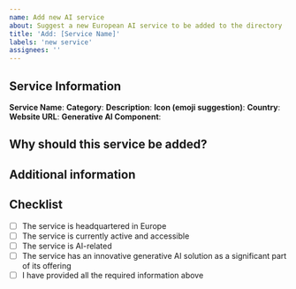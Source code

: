 ```yaml
---
name: Add new AI service
about: Suggest a new European AI service to be added to the directory
title: 'Add: [Service Name]'
labels: 'new service'
assignees: ''
---
```


## Service Information

**Service Name**: 
**Category**: <!-- e.g., Chat, Image, Video, Audio, etc. -->
**Description**: <!-- Brief description (max 150 characters) -->
**Icon (emoji suggestion)**: 
**Country**: <!-- Where is the company headquartered? -->
**Website URL**: 
**Generative AI Component**: <!-- Describe the generative AI technology used by this service -->

## Why should this service be added?

<!-- Please provide a brief explanation of why this service should be included in the AI Atlas. -->

## Additional information

<!-- Any other relevant information about the service. -->

## Checklist

- [ ] The service is headquartered in Europe
- [ ] The service is currently active and accessible
- [ ] The service is AI-related
- [ ] The service has an innovative generative AI solution as a significant part of its offering
- [ ] I have provided all the required information above 
